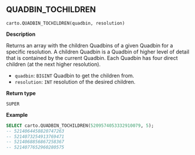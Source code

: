 ## QUADBIN_TOCHILDREN

```sql:signature
carto.QUADBIN_TOCHILDREN(quadbin, resolution)
```

**Description**

Returns an array with the children Quadbins of a given Quadbin for a specific resolution. A children Quadbin is a Quadbin of higher level of detail that is contained by the current Quadbin. Each Quadbin has four direct children (at the next higher resolution).

* `quadbin`: `BIGINT` Quadbin to get the children from.
* `resolution`: `INT` resolution of the desired children.

**Return type**

`SUPER`

**Example**

```sql
SELECT carto.QUADBIN_TOCHILDREN(5209574053332910079, 5);
-- 5214064458820747263
-- 5214073254913769471
-- 5214068856867258367
-- 5214077652960280575
```
